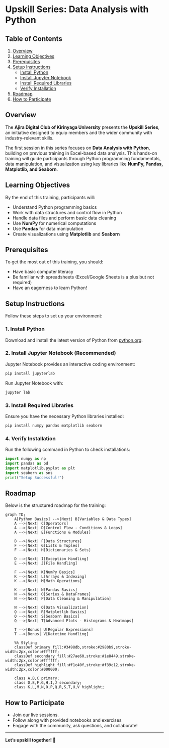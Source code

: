 

# Upskill Series: Data Analysis with Python

## Table of Contents
1. [Overview](#overview)
2. [Learning Objectives](#learning-objectives)
3. [Prerequisites](#prerequisites)
4. [Setup Instructions](#setup-instructions)
   - [Install Python](#1-install-python)
   - [Install Jupyter Notebook](#2-install-jupyter-notebook-recommended)
   - [Install Required Libraries](#3-install-required-libraries)
   - [Verify Installation](#4-verify-installation)
5. [Roadmap](#roadmap)
6. [How to Participate](#how-to-participate)

## Overview
The **Ajira Digital Club of Kirinyaga University** presents the **Upskill Series**, an initiative designed to equip members and the wider community with industry-relevant skills. 

The first session in this series focuses on **Data Analysis with Python**, building on previous training in Excel-based data analysis. This hands-on training will guide participants through Python programming fundamentals, data manipulation, and visualization using key libraries like **NumPy, Pandas, Matplotlib, and Seaborn**.

## Learning Objectives
By the end of this training, participants will:
- Understand Python programming basics
- Work with data structures and control flow in Python
- Handle data files and perform basic data cleaning
- Use **NumPy** for numerical computations
- Use **Pandas** for data manipulation
- Create visualizations using **Matplotlib** and **Seaborn**

## Prerequisites
To get the most out of this training, you should:
- Have basic computer literacy
- Be familiar with spreadsheets (Excel/Google Sheets is a plus but not required)
- Have an eagerness to learn Python!

## Setup Instructions
Follow these steps to set up your environment:

### 1. Install Python
Download and install the latest version of Python from [python.org](https://www.python.org/downloads/).

### 2. Install Jupyter Notebook (Recommended)
Jupyter Notebook provides an interactive coding environment:
```bash
pip install jupyterlab
```
Run Jupyter Notebook with:
```bash
jupyter lab
```

### 3. Install Required Libraries
Ensure you have the necessary Python libraries installed:
```bash
pip install numpy pandas matplotlib seaborn
```

### 4. Verify Installation
Run the following command in Python to check installations:
```python
import numpy as np
import pandas as pd
import matplotlib.pyplot as plt
import seaborn as sns
print("Setup Successful!")
```

## Roadmap
Below is the structured roadmap for the training:

```mermaid
graph TD;
    A[Python Basics] -->|Next| B[Variables & Data Types]
    A -->|Next| C[Operators]
    A -->|Next| D[Control Flow - Conditions & Loops]
    A -->|Next| E[Functions & Modules]

    B -->|Next| F[Data Structures]
    F -->|Next| G[Lists & Tuples]
    F -->|Next| H[Dictionaries & Sets]

    D -->|Next| I[Exception Handling]
    E -->|Next| J[File Handling]

    F -->|Next| K[NumPy Basics]
    K -->|Next| L[Arrays & Indexing]
    K -->|Next| M[Math Operations]

    K -->|Next| N[Pandas Basics]
    N -->|Next| O[Series & DataFrames]
    N -->|Next| P[Data Cleaning & Manipulation]

    N -->|Next| Q[Data Visualization]
    Q -->|Next| R[Matplotlib Basics]
    Q -->|Next| S[Seaborn Basics]
    Q -->|Next| T[Advanced Plots - Histograms & Heatmaps]

    T -->|Bonus| U[Regular Expressions]
    T -->|Bonus| V[Datetime Handling]

    %% Styling
    classDef primary fill:#3498db,stroke:#2980b9,stroke-width:2px,color:#ffffff;
    classDef secondary fill:#27ae60,stroke:#1e8449,stroke-width:2px,color:#ffffff;
    classDef highlight fill:#f1c40f,stroke:#f39c12,stroke-width:2px,color:#000000;

    class A,B,C primary;
    class D,E,F,G,H,I,J secondary;
    class K,L,M,N,O,P,Q,R,S,T,U,V highlight;
```

## How to Participate
- Join our live sessions.
- Follow along with provided notebooks and exercises
- Engage with the community, ask questions, and collaborate!

---
**Let’s upskill together! 🚀**

